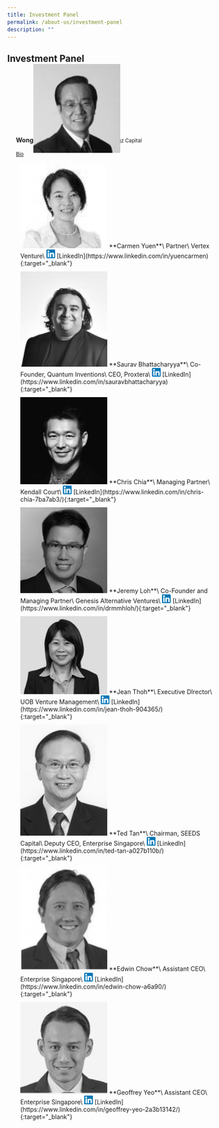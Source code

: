 ```yaml
---
title: Investment Panel
permalink: /about-us/investment-panel
description: ""
---
```

<h2><strong>Investment Panel</strong></h2>
<div style="display: flex; flex-wrap: wrap; padding: 10px">
    <div class="sgds-card col" style="flex: 1 1 47%; margin: 10px">
              <div class="sgds-card-image" style="margin-top: 15px">
                         <figure class="sgds-image" style="height: 100px;display: flex;justify-content: center;flex-direction: column;">
                             <img src="/images/wonglinhong.jpg" style="width: 200px; margin-left: 0; filter:grayscale(1);">
                         </figure>
        </div>
              <div class="sgds-card-content">
                  <p><strong>Wong Lin Hong</strong>
                      <small>Managing Director</small>
                      <small>Wingz Capital</small>
                      <div class="d-flex">
                          <p>
                              <a href="https://www.healthbeats.co/](http://www.wingz.com.sg/Wingz_Capital_Corporate/MD_Profile.html" target="_blank"><small>Bio</small></a></p>
                  </div>
  </div>
  <div class="sgds-card hbms col" style="flex: 1 1 47%; margin: 10px">
  <img src="/images/carmenyuen.jpg" style="width: 200px; margin-left: 0; filter:grayscale(1);">
**Carmen Yuen**\
Partner\
Vertex Venture\
<img src="/images/linkedin.png" style="width: 20px;margin-left: 0; display: inline;"> [LinkedIn](https://www.linkedin.com/in/yuencarmen){:target="_blank"}
  </div>
    <div class="sgds-card hbms col" style="flex: 1 1 47%; margin: 10px">
  <img src="/images/saurav.jpg" style="width: 200px; margin-left: 0; filter:grayscale(1);">
**Saurav Bhattacharyya**\
Co-Founder, Quantum Inventions\
CEO, Proxtera\
<img src="/images/linkedin.png" style="width: 20px;margin-left: 0; display: inline; "> [LinkedIn](https://www.linkedin.com/in/sauravbhattacharyya){:target="_blank"}
  </div>
    <div class="sgds-card hbms col" style="flex: 1 1 47%; margin: 10px">

<img src="/images/chrischia.jpg" style="width: 200px; margin-left: 0; filter:grayscale(1);">
**Chris Chia**\
Managing Partner\
Kendall Court\
<img src="/images/linkedin.png" style="width: 20px;margin-left: 0; display: inline;"> [LinkedIn](https://www.linkedin.com/in/chris-chia-7ba7ab3/){:target="_blank"}
  </div>
    <div class="sgds-card hbms col" style="flex: 1 1 47%; margin: 10px">
<img src="/images/jeremyloh.jpg" style="width: 200px; margin-left: 0; filter:grayscale(1);">
**Jeremy Loh**\
Co-Founder and Managing Partner\
Genesis Alternative Ventures\
<img src="/images/linkedin.png" style="width: 20px;margin-left: 0; display: inline;"> [LinkedIn](https://www.linkedin.com/in/drmmhloh/){:target="_blank"}
  </div>
    <div class="sgds-card hbms col" style="flex: 1 1 47%; margin: 10px">
<img src="/images/jeanthoh.jpg" style="width: 200px; margin-left: 0; filter:grayscale(1)">
**Jean Thoh**\
Executive DIrector\
UOB Venture Management\
<img src="/images/linkedin.png" style="width: 20px;margin-left: 0; display: inline;"> [LinkedIn](https://www.linkedin.com/in/jean-thoh-904365/){:target="_blank"}
  </div>
  <div class="sgds-card hbms col" style="flex: 1 1 47%; margin: 10px">
<img src="/images/tedtan.jpg" style="width: 200px; margin-left: 0; filter:grayscale(1);">
**Ted Tan**\
Chairman, SEEDS Capital\
Deputy CEO, Enterprise Singapore\
<img src="/images/linkedin.png" style="width: 20px;margin-left: 0; display: inline;"> [LinkedIn](https://www.linkedin.com/in/ted-tan-a027b110b/){:target="_blank"}
  </div>
    <div class="sgds-card hbms col" style="flex: 1 1 47%; margin: 10px">
<img src="/images/edwinchow.jpg" style="width: 200px; margin-left: 0; filter:grayscale(1);">
**Edwin Chow**\
Assistant CEO\
Enterprise Singapore\
<img src="/images/linkedin.png" style="width: 20px;margin-left: 0; display: inline; "> [LinkedIn](https://www.linkedin.com/in/edwin-chow-a6a90/){:target="_blank"}
  </div>
    <div class="sgds-card hbms col" style="flex: 1 1 47%; margin: 10px">
<img src="/images/geoffreyyeo.jpg" style="width: 200px; margin-left: 0;filter:grayscale(1);">
**Geoffrey Yeo**\
Assistant CEO\
Enterprise Singapore\
<img src="/images/linkedin.png" style="width: 20px;margin-left: 0; display: inline; "> [LinkedIn](https://www.linkedin.com/in/geoffrey-yeo-2a3b13142/){:target="_blank"}
  </div>
  </div>
